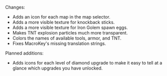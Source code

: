 Changes:
* Adds an icon for each map in the map selector.
* Adds a more visible texture for knockback sticks.
* Adds a more visible texture for Iron Golem spawn eggs.
* Makes TNT explosion particles much more transparent.
* Colors the names of available tools, armor, and TNT.
* Fixes MacroKey's missing translation strings.

Planned additions:
* Adds icons for each level of diamond upgrade to make it easy to tell at a glance which upgrades you have unlocked.
